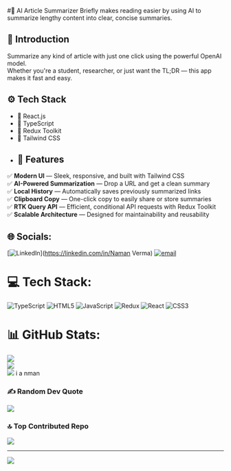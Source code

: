#🧠 AI Article Summarizer
Briefly makes reading easier by using AI to summarize lengthy content into clear, concise summaries.
## 🤖 Introduction
Summarize any kind of article with just one click using the powerful OpenAI model.  
Whether you're a student, researcher, or just want the TL;DR — this app makes it fast and easy.  
## ⚙️ Tech Stack

- 🔹 React.js  
- 🔹 TypeScript  
- 🔹 Redux Toolkit  
- 🔹 Tailwind CSS
- ## 🔋 Features

✅ **Modern UI** — Sleek, responsive, and built with Tailwind CSS  
✅ **AI-Powered Summarization** — Drop a URL and get a clean summary  
✅ **Local History** — Automatically saves previously summarized links  
✅ **Clipboard Copy** — One-click copy to easily share or store summaries  
✅ **RTK Query API** — Efficient, conditional API requests with Redux Toolkit  
✅ **Scalable Architecture** — Designed for maintainability and reusability

## 🌐 Socials:
[![LinkedIn](https://img.shields.io/badge/LinkedIn-%230077B5.svg?logo=linkedin&logoColor=white)](https://linkedin.com/in/Naman Verma) [![email](https://img.shields.io/badge/Email-D14836?logo=gmail&logoColor=white)](mailto:ramnaman3957@gmail.com) 

# 💻 Tech Stack:
![TypeScript](https://img.shields.io/badge/typescript-%23007ACC.svg?style=for-the-badge&logo=typescript&logoColor=white) ![HTML5](https://img.shields.io/badge/html5-%23E34F26.svg?style=for-the-badge&logo=html5&logoColor=white) ![JavaScript](https://img.shields.io/badge/javascript-%23323330.svg?style=for-the-badge&logo=javascript&logoColor=%23F7DF1E) ![Redux](https://img.shields.io/badge/redux-%23593d88.svg?style=for-the-badge&logo=redux&logoColor=white) ![React](https://img.shields.io/badge/react-%2320232a.svg?style=for-the-badge&logo=react&logoColor=%2361DAFB) ![CSS3](https://img.shields.io/badge/css3-%231572B6.svg?style=for-the-badge&logo=css3&logoColor=white)
# 📊 GitHub Stats:
![](https://github-readme-stats.vercel.app/api?username=NamanVerma21&theme=dark&hide_border=false&include_all_commits=false&count_private=false)<br/>
![](https://nirzak-streak-stats.vercel.app/?user=NamanVerma21&theme=dark&hide_border=false)<br/>
![](https://github-readme-stats.vercel.app/api/top-langs/?username=NamanVerma21&theme=dark&hide_border=false&include_all_commits=false&count_private=false&layout=compact)
i a nman

### ✍️ Random Dev Quote
![](https://quotes-github-readme.vercel.app/api?type=horizontal&theme=radical)

### 🔝 Top Contributed Repo
![](https://github-contributor-stats.vercel.app/api?username=NamanVerma21&limit=5&theme=dark&combine_all_yearly_contributions=true)

---
[![](https://visitcount.itsvg.in/api?id=NamanVerma21&icon=0&color=0)](https://visitcount.itsvg.in)

<!-- Proudly created with GPRM ( https://gprm.itsvg.in ) -->
